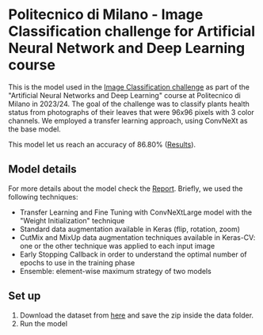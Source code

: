 # Politecnico di Milano - Image Classification challenge for Artificial Neural Network and Deep Learning course


This is the model used in the [Image Classification challenge](https://codalab.lisn.upsaclay.fr/competitions/16245
) as part of the "Artificial Neural Networks and Deep Learning" course at Politecnico di Milano in 2023/24.
The goal of the challenge was to classify plants health status from photographs of their leaves that were 96x96 pixels with 3 color channels. We employed a transfer learning approach, using ConvNeXt as the base model.

This model let us reach an accuracy of 86.80% ([Results](https://codalab.lisn.upsaclay.fr/competitions/16245#results)).

## Model details

For more details about the model check the [Report](https://github.com/davide-gurrieri/plants-classifier/blob/main/report/Report_AN2DL_Challenge1.pdf). Briefly, we used the following techniques:
* Transfer Learning and Fine Tuning with ConvNeXtLarge model with the "Weight Initialization" technique
* Standard data augmentation available in Keras (flip, rotation, zoom)
* CutMix and MixUp data augmentation techniques available in Keras-CV: one or the other technique was applied to each input image
* Early Stopping Callback in order to understand the optimal number of epochs to use in the training phase
* Ensemble: element-wise maximum strategy of two models 

## Set up
1. Download the dataset from [here](https://drive.google.com/file/d/1llWCmIbaW-uHvZcD-soT8DJQJYmm8zAA/view?usp=sharing) and save the zip inside the data folder.
2. Run the model
